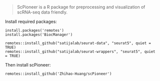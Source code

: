 >ScPioneer is a R package for preprocessing and visualization of scRNA-seq data friendly.

Install required packages:
```
install.packages('remotes')
install.packages('BiocManager')

remotes::install_github("satijalab/seurat-data", "seurat5", quiet = TRUE)
remotes::install_github("satijalab/seurat-wrappers", "seurat5", quiet = TRUE)
```


Then install scPioneer:

`remotes::install_github('Zhihao-Huang/scPioneer')`
